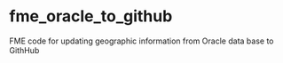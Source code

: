 fme_oracle_to_github
====================

FME code for updating geographic information from Oracle data base to GithHub
